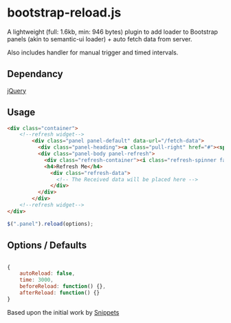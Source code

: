 # bootstrap-reload.js

A lightweight (full: 1.6kb, min: 946 bytes) plugin to add loader to Bootstrap panels (akin to semantic-ui loader) + auto fetch data from server.

Also includes handler for manual trigger and timed intervals.

## Dependancy

<a href="https://github.com/jquery/jquery" target="_blank">jQuery</a>

## Usage

`````html
<div class="container">
	<!--refresh widget-->
        <div class="panel panel-default" data-url="/fetch-data">
          <div class="panel-heading"><a class="pull-right" href="#"><span class="fa fa-refresh"></span></a> Refresh Widget</div>
          <div class="panel-body panel-refresh">
         	<div class="refresh-container"><i class="refresh-spinner fa fa-spinner fa-spin fa-5x"></i></div>
            <h4>Refresh Me</h4>
              <div class="refresh-data"> 
              	<!-- The Received data will be placed here -->
              </div>
          </div>
        </div>
    <!--refresh widget-->
</div>
`````

`````javascript
$(".panel").reload(options);

`````

## Options / Defaults

`````javascript

{
	autoReload: false,
	time: 3000,
	beforeReload: function() {},
	afterReload: function() {}
}

`````

Based upon the initial work by <a href="http://www.bootply.com/5ZBF2BDQpV#" target="_blank">Snippets</a>
